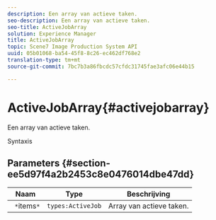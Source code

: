```yaml
---
description: Een array van actieve taken.
seo-description: Een array van actieve taken.
seo-title: ActiveJobArray
solution: Experience Manager
title: ActiveJobArray
topic: Scene7 Image Production System API
uuid: 05b01068-ba54-45f8-8c26-ec462df768e2
translation-type: tm+mt
source-git-commit: 7bc7b3a86fbcdc57cfdc31745fae3afc06e44b15

---
```



# ActiveJobArray{#activejobarray}

Een array van actieve taken.

Syntaxis

## Parameters {#section-ee5d97f4a2b2453c8e0476014dbe47dd}

| Naam | Type | Beschrijving |
|---|---|---|
| ` *`items`*` | `types:ActiveJob` | Array van actieve taken. |

